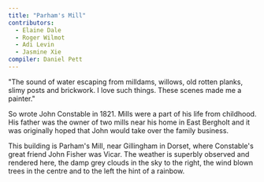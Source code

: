 ```yaml
---
title: "Parham's Mill"
contributors:
  - Elaine Dale
  - Roger Wilmot
  - Adi Levin
  - Jasmine Xie
compiler: Daniel Pett
---
```

"The sound of water escaping from milldams, willows, old rotten planks, slimy posts and brickwork. I love such things. These scenes made me a painter."

So wrote John Constable in 1821. Mills were a part of his life from childhood. His father was the owner of two mills near his home in East Bergholt and it was originally hoped that John would take over the family business.

This building is Parham's Mill, near Gillingham in Dorset, where Constable's great friend John Fisher was Vicar. The weather is superbly observed and rendered here, the damp grey clouds in the sky to the right, the wind blown trees in the centre and to the left the hint of a rainbow.
